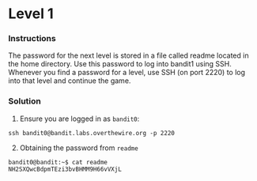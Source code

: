 # Level 1

### Instructions
The password for the next level is stored in a file called readme located in the home directory. Use this password to log into bandit1 using SSH. Whenever you find a password for a level, use SSH (on port 2220) to log into that level and continue the game.

### Solution

1. Ensure you are logged in as `bandit0`:
   
```shell
ssh bandit0@bandit.labs.overthewire.org -p 2220
```

2. Obtaining the password from `readme`
```shell
bandit0@bandit:~$ cat readme
NH2SXQwcBdpmTEzi3bvBHMM9H66vVXjL
```
